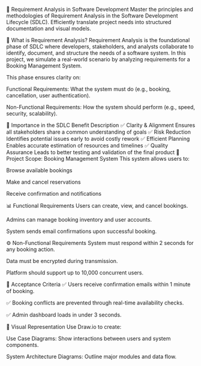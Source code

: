 📘 Requirement Analysis in Software Development
Master the principles and methodologies of Requirement Analysis in the Software Development Lifecycle (SDLC). Efficiently translate project needs into structured documentation and visual models.

🧠 What is Requirement Analysis?
Requirement Analysis is the foundational phase of SDLC where developers, stakeholders, and analysts collaborate to identify, document, and structure the needs of a software system. In this project, we simulate a real-world scenario by analyzing requirements for a Booking Management System.

This phase ensures clarity on:

Functional Requirements: What the system must do (e.g., booking, cancellation, user authentication).

Non-Functional Requirements: How the system should perform (e.g., speed, security, scalability).

🚀 Importance in the SDLC
Benefit	Description
✅ Clarity & Alignment	Ensures all stakeholders share a common understanding of goals
✅ Risk Reduction	Identifies potential issues early to avoid costly rework
✅ Efficient Planning	Enables accurate estimation of resources and timelines
✅ Quality Assurance	Leads to better testing and validation of the final product
📌 Project Scope: Booking Management System
This system allows users to:

Browse available bookings

Make and cancel reservations

Receive confirmation and notifications

📊 Functional Requirements
Users can create, view, and cancel bookings.

Admins can manage booking inventory and user accounts.

System sends email confirmations upon successful booking.

⚙️ Non-Functional Requirements
System must respond within 2 seconds for any booking action.

Data must be encrypted during transmission.

Platform should support up to 10,000 concurrent users.

🧩 Acceptance Criteria
✅ Users receive confirmation emails within 1 minute of booking.

✅ Booking conflicts are prevented through real-time availability checks.

✅ Admin dashboard loads in under 3 seconds.

🧭 Visual Representation
Use Draw.io to create:

Use Case Diagrams: Show interactions between users and system components.

System Architecture Diagrams: Outline major modules and data flow.
